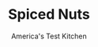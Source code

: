 ---
layout: ../../layouts/MarkdownPostLayout.astro
title: Spiced Nuts
author: America's Test Kitchen
pubDate: 2023-03-15
description: "A house perfumed with the heady smell of spiced nuts is a sure sign of the holidays. The key to this recipe is figuring out how to attach the right mix of spices to the nuts."
image_url: https://res.cloudinary.com/hksqkdlah/image/upload/ar_1:1,c_fill,dpr_2.0,f_auto,fl_lossy.progressive.strip_profile,g_faces:auto,q_auto:low,w_344/29866_sfs-spiced-nuts-3
tags: ["Appetizers","Snacks"]
calories: 6367
protein: 5
carbohydrates: 11
fats: 11
fiber: 3
ingredients: ["2 , large egg whites","2 tablespoons, water","2 teaspoons, salt","2 pounds, unsalted raw pecans, cashews, walnuts, or whole unblanched almonds","1 1/3 cups, sugar","4 teaspoons, ground cinnamon","2 teaspoons ground, ginger","2 teaspoons, coriander"]
serves: 40
time: ""
instructions: ["Adjust oven racks to upper-middle and lower-middle positions and heat oven to 300 degrees. Line 2 baking sheets with parchment paper. Whisk egg whites, water, and salt in large bowl. Add nuts and toss to coat. Drain in colander for 5 minutes.","Mix sugar, cinnamon, ginger, and coriander in large bowl. Add drained nuts and toss to coat. Spread nuts evenly on prepared baking sheets and bake until dry and crisp, 40 to 45 minutes, rotating and switching position of baking sheets halfway through baking time. Cool nuts completely. Break nuts apart and serve."]
nutrition: ["172 mg Potassium, K","110 mg Phosphorus, P","64 mg Calcium, Ca","62 mg Magnesium, Mg","74 mg Sodium, Na","11 g Total lipid (fat)","7 g Fatty acids, total monounsaturated","2 g Fatty acids, total polyunsaturated","3 g Fiber, total dietary","10 µg Folate, food","7 g Sugars, total","3 g Water","11 g Carbohydrate, by difference","10 µg Folate, DFE","5 g Protein","5 mg Vitamin E (alpha-tocopherol)","159 kcal Energy","6 g Sugars, added","6367 calories"]
notes: "The nuts can be stored at room temperature in an airtight container for up to 3 weeks. Do not use salted nuts. Recipe can easily be halved."
---
